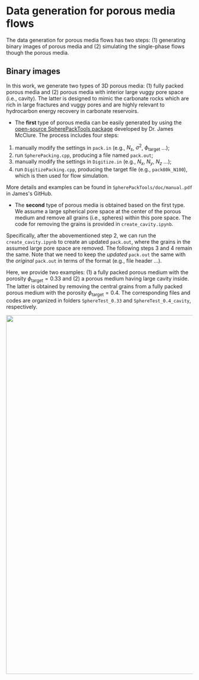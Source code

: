 # Data generation for porous media flows
The data generation for porous media flows has two steps: (1) generating binary images of porous media and (2) simulating the single-phase flows though the porous media. 
## Binary images
In this work, we generate two types of 3D porous media: (1) fully packed porous media and (2) porous media with interior large vuggy pore space (i.e., cavity). The latter is designed to mimic the carbonate rocks which are rich in large fractures and vuggy pores and are highly relevant to hydrocarbon energy recovery in carbonate reservoirs.

- The **first** type of porous media can be easily generated by using the [open-source SpherePackTools package](https://github.com/JamesEMcClure/SpherePackTools) developed by Dr. James McClure. The process includes four steps:

1. manually modify the settings in ```pack.in``` (e.g., $N_s$, $\sigma^2$, $\phi_{\text {target}}$ ...);
2. run ```SpherePacking.cpp```, producing a file named ```pack.out```;
3. manually modify the settings in ```Digitize.in``` (e.g., $N_x$, $N_y$, $N_z$ ...);
4. run ```DigitizePacking.cpp```, producing the target file (e.g., ```pack80k_N100```), which is then used for flow simulation.

More details and examples can be found in ```SpherePackTools/doc/manual.pdf``` in James's GitHub.

- The **second** type of porous media is obtained based on the first type. We assume a large spherical pore space at the center of the porous medium and remove all grains (i.e., spheres) within this pore space. The code for removing the grains is provided in ```create_cavity.ipynb```.

Specifically, after the abovementioned step 2, we can run the ```create_cavity.ipynb``` to create an updated ```pack.out```, where the grains in the assumed large pore space are removed. The following steps 3 and 4 remain the same. Note that we need to keep the *updated* ```pack.out``` the same with the *original* ```pack.out``` in terms of the format (e.g., file header ...).

Here, we provide two examples: (1) a fully packed porous medium with the porosity $\phi_{\text {target}}=0.33$ and (2) a porous medium having large cavity inside. The latter is obtained by removing the central grains from a fully packed porous medium with the porosity $\phi_{\text {target}}=0.4$. The corresponding files and codes are organized in folders ```SphereTest_0.33``` and ```SphereTest_0.4_cavity```, respectively.

<div align=center><img width="966" src="https://github.com/xuhuizhou-vt/VCNN-nonlocal-constitutive-model/blob/master/figs/schematic-NN.png"/></div>



